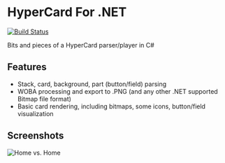 # HyperCard For .NET
[![Build Status](https://travis-ci.org/giawa/hypercard4net.svg?branch=master)](https://travis-ci.org/giawa/hypercard4net)

Bits and pieces of a HyperCard parser/player in C#

## Features
* Stack, card, background, part (button/field) parsing
* WOBA processing and export to .PNG (and any other .NET supported Bitmap file format)
* Basic card rendering, including bitmaps, some icons, button/field visualization

## Screenshots
![Home vs. Home](https://giawa.github.com/hypercard/home_vs_home.png)